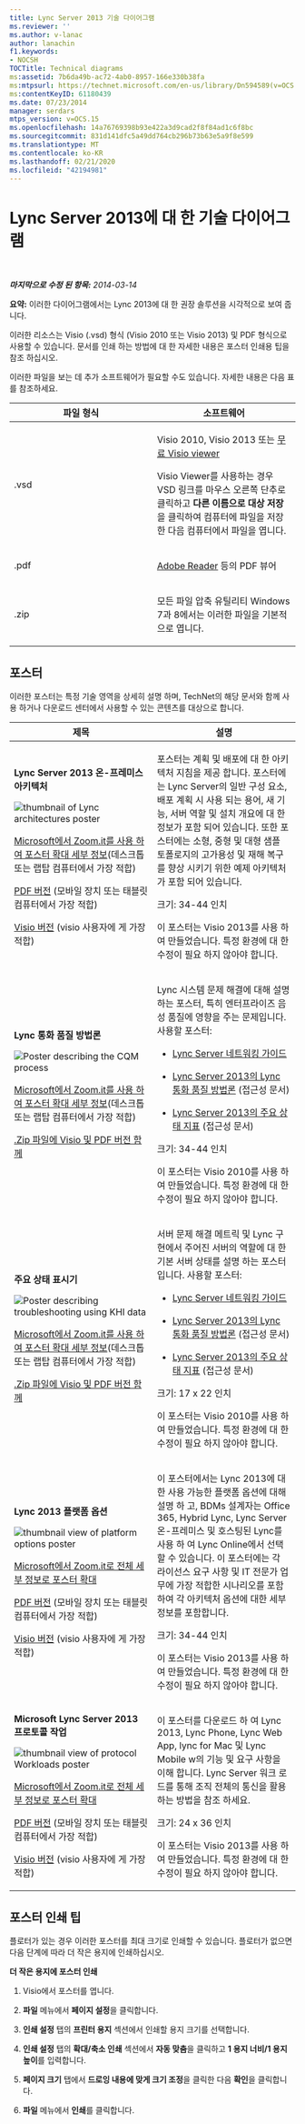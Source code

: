 ```yaml
---
title: Lync Server 2013 기술 다이어그램
ms.reviewer: ''
ms.author: v-lanac
author: lanachin
f1.keywords:
- NOCSH
TOCTitle: Technical diagrams
ms:assetid: 7b6da49b-ac72-4ab0-8957-166e330b38fa
ms:mtpsurl: https://technet.microsoft.com/en-us/library/Dn594589(v=OCS.15)
ms:contentKeyID: 61180439
ms.date: 07/23/2014
manager: serdars
mtps_version: v=OCS.15
ms.openlocfilehash: 14a76769398b93e422a3d9cad2f8f84ad1c6f8bc
ms.sourcegitcommit: 831d141dfc5a49dd764cb296b73b63e5a9f8e599
ms.translationtype: MT
ms.contentlocale: ko-KR
ms.lasthandoff: 02/21/2020
ms.locfileid: "42194981"
---
```

<div data-xmlns="http://www.w3.org/1999/xhtml">

<div class="topic" data-xmlns="http://www.w3.org/1999/xhtml" data-msxsl="urn:schemas-microsoft-com:xslt" data-cs="https://msdn.microsoft.com/">

<div data-asp="https://msdn2.microsoft.com/asp">

# <a name="technical-diagrams-for-lync-server-2013"></a>Lync Server 2013에 대 한 기술 다이어그램

</div>

<div id="mainSection">

<div id="mainBody">

<span> </span>

_**마지막으로 수정 된 항목:** 2014-03-14_

**요약:** 이러한 다이어그램에서는 Lync 2013에 대 한 권장 솔루션을 시각적으로 보여 줍니다.

이러한 리소스는 Visio (.vsd) 형식 (Visio 2010 또는 Visio 2013) 및 PDF 형식으로 사용할 수 있습니다. 문서를 인쇄 하는 방법에 대 한 자세한 내용은 포스터 인쇄용 팁을 참조 하십시오.

이러한 파일을 보는 데 추가 소프트웨어가 필요할 수도 있습니다. 자세한 내용은 다음 표를 참조하세요.


<table>
<colgroup>
<col style="width: 50%" />
<col style="width: 50%" />
</colgroup>
<thead>
<tr class="header">
<th>파일 형식</th>
<th>소프트웨어</th>
</tr>
</thead>
<tbody>
<tr class="odd">
<td><p>.vsd</p></td>
<td><p>Visio 2010, Visio 2013 또는 <a href="https://go.microsoft.com/fwlink/?linkid=393676">무료 Visio viewer</a></p>
<p>Visio Viewer를 사용하는 경우 VSD 링크를 마우스 오른쪽 단추로 클릭하고 <strong>다른 이름으로 대상 저장</strong>을 클릭하여 컴퓨터에 파일을 저장한 다음 컴퓨터에서 파일을 엽니다.</p></td>
</tr>
<tr class="even">
<td><p>.pdf</p></td>
<td><p><a href="https://go.microsoft.com/fwlink/?linkid=393675">Adobe Reader</a> 등의 PDF 뷰어</p></td>
</tr>
<tr class="odd">
<td><p>.zip</p></td>
<td><p>모든 파일 압축 유틸리티 Windows 7과 8에서는 이러한 파일을 기본적으로 엽니다.</p></td>
</tr>
</tbody>
</table>


<div>

## <a name="posters"></a>포스터

이러한 포스터는 특정 기술 영역을 상세히 설명 하며, TechNet의 해당 문서와 함께 사용 하거나 다운로드 센터에서 사용할 수 있는 콘텐츠를 대상으로 합니다.


<table>
<colgroup>
<col style="width: 50%" />
<col style="width: 50%" />
</colgroup>
<thead>
<tr class="header">
<th>제목</th>
<th>설명</th>
</tr>
</thead>
<tbody>
<tr class="odd">
<td><p><strong>Lync Server 2013 온-프레미스 아키텍처</strong></p>
<img src="images/Dn594589.36530bb8-732f-4be0-9502-082c01df9fba(OCS.15).jpg" title="Lync 아키텍처 포스터 축소판 그림" alt="thumbnail of Lync architectures poster" />
<p><a href="https://go.microsoft.com/fwlink/?linkid=392974">Microsoft에서 Zoom.it를 사용 하 여 포스터 확대 세부 정보</a>(데스크톱 또는 랩탑 컴퓨터에서 가장 적합)</p>
<p><a href="https://go.microsoft.com/fwlink/?linkid=392578">PDF 버전</a> (모바일 장치 또는 태블릿 컴퓨터에서 가장 적합)</p>
<p><a href="https://go.microsoft.com/fwlink/?linkid=392579">Visio 버전</a> (visio 사용자에 게 가장 적합)</p></td>
<td><p>포스터는 계획 및 배포에 대 한 아키텍처 지침을 제공 합니다. 포스터에는 Lync Server의 일반 구성 요소, 배포 계획 시 사용 되는 용어, 새 기능, 서버 역할 및 설치 개요에 대 한 정보가 포함 되어 있습니다. 또한 포스터에는 소형, 중형 및 대형 샘플 토폴로지의 고가용성 및 재해 복구를 향상 시키기 위한 예제 아키텍처가 포함 되어 있습니다.</p>
<p>크기: 34-44 인치</p>
<p>이 포스터는 Visio 2013를 사용 하 여 만들었습니다. 특정 환경에 대 한 수정이 필요 하지 않아야 합니다.</p></td>
</tr>
<tr class="even">
<td><p><strong>Lync 통화 품질 방법론</strong></p>
<img src="images/Dn594589.d239e04a-1c3b-4f0e-93af-88b85198615a(OCS.15).jpg" title="CQM 프로세스를 설명 하는 포스터" alt="Poster describing the CQM process" />
<p><a href="https://go.microsoft.com/fwlink/?linkid=392972">Microsoft에서 Zoom.it를 사용 하 여 포스터 확대 세부 정보</a>(데스크톱 또는 랩탑 컴퓨터에서 가장 적합)</p>
<p><a href="https://go.microsoft.com/fwlink/?linkid=391841">.Zip 파일에 Visio 및 PDF 버전 함께</a></p></td>
<td><p>Lync 시스템 문제 해결에 대해 설명 하는 포스터, 특히 엔터프라이즈 음성 품질에 영향을 주는 문제입니다. 사용할 포스터:</p>
<ul>
<li><p><a href="https://go.microsoft.com/fwlink/p/?linkid=390677">Lync Server 네트워킹 가이드</a></p></li>
<li><p><a href="lync-server-2013-poster-lync-call-quality-methodology.md">Lync Server 2013의 Lync 통화 품질 방법론</a> (접근성 문서)</p></li>
<li><p><a href="lync-server-2013-poster-key-health-indicators.md">Lync Server 2013의 주요 상태 지표</a> (접근성 문서)</p></li>
</ul>
<p>크기: 34-44 인치</p>
<p>이 포스터는 Visio 2010를 사용 하 여 만들었습니다. 특정 환경에 대 한 수정이 필요 하지 않아야 합니다.</p></td>
</tr>
<tr class="odd">
<td><p><strong>주요 상태 표시기</strong></p>
<img src="images/Dn594589.b6fe82bd-d70f-4c1f-a812-b615ac5fa7d7(OCS.15).jpg" title="KHI 데이터를 사용한 문제 해결에 대해 설명 하는 포스터" alt="Poster describing troubleshooting using KHI data" />
<p><a href="https://go.microsoft.com/fwlink/?linkid=392971">Microsoft에서 Zoom.it를 사용 하 여 포스터 확대 세부 정보</a>(데스크톱 또는 랩탑 컴퓨터에서 가장 적합)</p>
<p><a href="https://go.microsoft.com/fwlink/?linkid=391838">.Zip 파일에 Visio 및 PDF 버전 함께</a></p></td>
<td><p>서버 문제 해결 메트릭 및 Lync 구현에서 주어진 서버의 역할에 대 한 기본 서버 상태를 설명 하는 포스터입니다. 사용할 포스터:</p>
<ul>
<li><p><a href="https://go.microsoft.com/fwlink/p/?linkid=390677">Lync Server 네트워킹 가이드</a></p></li>
<li><p><a href="lync-server-2013-poster-lync-call-quality-methodology.md">Lync Server 2013의 Lync 통화 품질 방법론</a> (접근성 문서)</p></li>
<li><p><a href="lync-server-2013-poster-key-health-indicators.md">Lync Server 2013의 주요 상태 지표</a> (접근성 문서)</p></li>
</ul>
<p>크기: 17 x 22 인치</p>
<p>이 포스터는 Visio 2010를 사용 하 여 만들었습니다. 특정 환경에 대 한 수정이 필요 하지 않아야 합니다.</p></td>
</tr>
<tr class="even">
<td><p><strong>Lync 2013 플랫폼 옵션</strong></p>
<img src="images/Dn594589.c5b66828-c3cf-4654-bb75-b93f97d085b3(OCS.15).jpg" title="플랫폼 옵션 포스터의 축소판 그림 보기" alt="thumbnail view of platform options poster" />
<p><a href="https://go.microsoft.com/fwlink/p/?linkid=391840">Microsoft에서 Zoom.it로 전체 세부 정보로 포스터 확대</a></p>
<p><a href="https://go.microsoft.com/fwlink/p/?linkid=391837">PDF 버전</a> (모바일 장치 또는 태블릿 컴퓨터에서 가장 적합)</p>
<p><a href="https://go.microsoft.com/fwlink/p/?linkid=391839">Visio 버전</a> (visio 사용자에 게 가장 적합)</p></td>
<td><p>이 포스터에서는 Lync 2013에 대 한 사용 가능한 플랫폼 옵션에 대해 설명 하 고, BDMs 설계자는 Office 365, Hybrid Lync, Lync Server 온-프레미스 및 호스팅된 Lync를 사용 하 여 Lync Online에서 선택할 수 있습니다. 이 포스터에는 각 라이선스 요구 사항 및 IT 전문가 업무에 가장 적합한 시나리오를 포함하여 각 아키텍처 옵션에 대한 세부 정보를 포함합니다.</p>
<p>크기: 34-44 인치</p>
<p>이 포스터는 Visio 2013를 사용 하 여 만들었습니다. 특정 환경에 대 한 수정이 필요 하지 않아야 합니다.</p></td>
</tr>
<tr class="odd">
<td><p><strong>Microsoft Lync Server 2013 프로토콜 작업</strong></p>
<img src="images/Dn594589.e00f8445-4e00-48f6-a3e2-f97334dde719(OCS.15).jpg" title="프로토콜 워크 로드 포스터의 축소판 그림 보기" alt="thumbnail view of protocol Workloads poster" />
<p><a href="https://go.microsoft.com/fwlink/?linkid=392970">Microsoft에서 Zoom.it로 전체 세부 정보로 포스터 확대</a></p>
<p><a href="https://go.microsoft.com/fwlink/?linkid=392512">PDF 버전</a> (모바일 장치 또는 태블릿 컴퓨터에서 가장 적합)</p>
<p><a href="https://go.microsoft.com/fwlink/?linkid=392513">Visio 버전</a> (visio 사용자에 게 가장 적합)</p></td>
<td><p>이 포스터를 다운로드 하 여 Lync 2013, Lync Phone, Lync Web App, lync for Mac 및 Lync Mobile w의 기능 및 요구 사항을 이해 합니다. Lync Server 워크 로드를 통해 조직 전체의 통신을 활용 하는 방법을 참조 하세요.</p>
<p>크기: 24 x 36 인치</p>
<p>이 포스터는 Visio 2013를 사용 하 여 만들었습니다. 특정 환경에 대 한 수정이 필요 하지 않아야 합니다.</p></td>
</tr>
</tbody>
</table>


</div>

<span id="tips"></span>

<div>

## <a name="tips-for-printing-posters"></a>포스터 인쇄 팁

플로터가 있는 경우 이러한 포스터를 최대 크기로 인쇄할 수 있습니다. 플로터가 없으면 다음 단계에 따라 더 작은 용지에 인쇄하십시오.

**더 작은 용지에 포스터 인쇄**

1.  Visio에서 포스터를 엽니다.

2.  **파일** 메뉴에서 **페이지 설정**을 클릭합니다.

3.  **인쇄 설정** 탭의 **프린터 용지** 섹션에서 인쇄할 용지 크기를 선택합니다.

4.  **인쇄 설정** 탭의 **확대/축소 인쇄** 섹션에서 **자동 맞춤**을 클릭하고 **1 용지 너비/1 용지 높이**를 입력합니다.

5.  **페이지 크기** 탭에서 **드로잉 내용에 맞게 크기 조정**을 클릭한 다음 **확인**을 클릭합니다.

6.  **파일** 메뉴에서 **인쇄**를 클릭합니다.

</div>

</div>

<span> </span>

</div>

</div>

</div>

